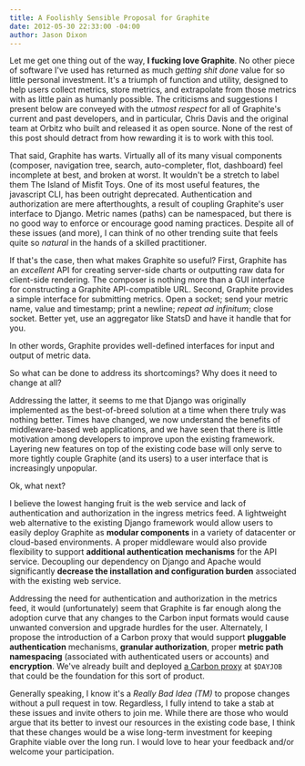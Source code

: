 ```yaml
---
title: A Foolishly Sensible Proposal for Graphite
date: 2012-05-30 22:33:00 -04:00
author: Jason Dixon
---
```


Let me get one thing out of the way, **I fucking love Graphite**. No other piece of software I've used has returned as much *getting shit done* value for so little personal investment. It's a triumph of function and utility, designed to help users collect metrics, store metrics, and extrapolate from those metrics with as little pain as humanly possible. The criticisms and suggestions I present below are conveyed with the *utmost respect* for all of Graphite's current and past developers, and in particular, Chris Davis and the original team at Orbitz who built and released it as open source. None of the rest of this post should detract from how rewarding it is to work with this tool.

That said, Graphite has warts. Virtually all of its many visual components (composer, navigation tree, search, auto-completer, flot, dashboard) feel incomplete at best, and broken at worst. It wouldn't be a stretch to label them The Island of Misfit Toys. One of its most useful features, the javascript CLI, has been outright deprecated. Authentication and authorization are mere afterthoughts, a result of coupling Graphite's user interface to Django. Metric names (paths) can be namespaced, but there is no good way to enforce or encourage good naming practices. Despite all of these issues (and more), I can think of no other trending suite that feels quite so *natural* in the hands of a skilled practitioner.

If that's the case, then what makes Graphite so useful? First, Graphite has an *excellent* API for creating server-side charts or outputting raw data for client-side rendering. The composer is nothing more than a GUI interface for constructing a Graphite API-compatible URL. Second, Graphite provides a simple interface for submitting metrics. Open a socket; send your metric name, value and timestamp; print a newline; *repeat ad infinitum*; close socket. Better yet, use an aggregator like StatsD and have it handle that for you.

In other words, Graphite provides well-defined interfaces for input and output of metric data.

So what can be done to address its shortcomings? Why does it need to change at all?

Addressing the latter, it seems to me that Django was originally implemented as the best-of-breed solution at a time when there truly was nothing better. Times have changed, we now understand the benefits of middleware-based web applications, and we have seen that there is little motivation among developers to improve upon the existing framework. Layering new features on top of the existing code base will only serve to more tightly couple Graphite (and its users) to a user interface that is increasingly unpopular.

Ok, what next?

I believe the lowest hanging fruit is the web service and lack of authentication and authorization in the ingress metrics feed. A lightweight web alternative to the existing Django framework would allow users to easily deploy Graphite as **modular components** in a variety of datacenter or cloud-based environments. A proper middleware would also provide flexibility to support **additional authentication mechanisms** for the API service. Decoupling our dependency on Django and Apache would significantly **decrease the installation and configuration burden** associated with the existing web service.

Addressing the need for authentication and authorization in the metrics feed, it would (unfortunately) seem that Graphite is far enough along the adoption curve that any changes to the Carbon input formats would cause unwanted conversion and upgrade hurdles for the user. Alternately, I propose the introduction of a Carbon proxy that would support **pluggable authentication** mechanisms, **granular authorization**, proper **metric path namespacing** (associated with authenticated users or accounts) and **encryption**. We've already built and deployed [a Carbon proxy](https://github.com/obfuscurity/backstop) at `$DAYJOB` that could be the foundation for this sort of product.

Generally speaking, I know it's a *Really Bad Idea (TM)* to propose changes without a pull request in tow. Regardless, I fully intend to take a stab at these issues and invite others to join me. While there are those who would argue that its better to invest our resources in the existing code base, I think that these changes would be a wise long-term investment for keeping Graphite viable over the long run. I would love to hear your feedback and/or welcome your participation.
